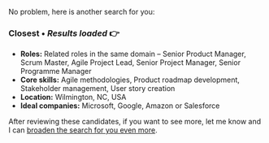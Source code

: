 No problem, here is another search for you:

### Closest • *Results loaded* 👉
* **Roles:** Related roles in the same domain – Senior Product Manager, Scrum Master, Agile Project Lead, Senior Project Manager, Senior Programme Manager
* **Core skills:** Agile methodologies, Product roadmap development, Stakeholder management, User story creation
* **Location:** Wilmington, NC, USA
* **Ideal companies:** Microsoft, Google, Amazon or Salesforce

After reviewing these candidates, if you want to see more, let me know and I can [broaden the search for you even more](https://work.encosion.com/chat/?conversation=recruitment_1.1.3).